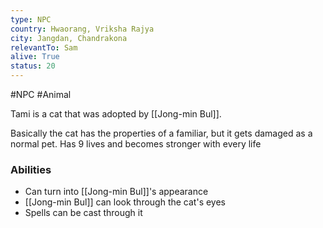 ```yaml
---
type: NPC
country: Hwaorang, Vriksha Rajya
city: Jangdan, Chandrakona
relevantTo: Sam
alive: True
status: 20
---
```



#NPC #Animal

Tami is a cat that was adopted by [[Jong-min Bul]]. 

Basically the cat has the properties of a familiar, but it gets damaged as a normal pet.
Has 9 lives and becomes stronger with every life

### Abilities
- Can turn into [[Jong-min Bul]]'s appearance 
- [[Jong-min Bul]] can look through the cat's eyes
- Spells can be cast through it